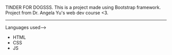 TINDER FOR DOGSSS. This is a project made using Bootstrap framework.
<br>
Project from Dr. Angela Yu's web dev course <3.
<br>
<hr>
Languages used--> <ul>
  <li>HTML</li>
  <li>CSS</li>
  <li>JS</li> 
</ul>
<br>
